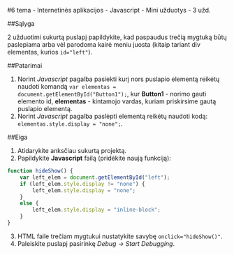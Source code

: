 ﻿#6 tema - Internetinės aplikacijos - Javascript - Mini užduotys - 3 užd.

##Sąlyga

2 užduotimi sukurtą puslapį papildykite, kad paspaudus trečią mygtuką būtų paslepiama arba vėl parodoma kairė meniu juosta (kitaip tariant div elementas, kurios `id="left"`).

##Patarimai

1. Norint *Javascript* pagalba pasiekti kurį nors puslapio elementą reikėtų naudoti komandą `var elementas = document.getElementById("Button1");`, kur **Button1** - norimo gauti elemento id, **elementas** - kintamojo vardas, kuriam priskirsime gautą puslapio elementą.
2. Norint *Javascript* pagalba paslėpti elementą reikėtų naudoti kodą: `elementas.style.display = "none";`.

##Eiga

1. Atidarykite anksčiau sukurtą projektą.
2. Papildykite **Javascript** failą (pridėkite naują funkciją):
```javascript
function hideShow() {
    var left_elem = document.getElementById("left");
    if (left_elem.style.display != "none") {
        left_elem.style.display = "none";
    }
    else {
        left_elem.style.display = "inline-block";
    }
}
```
3. HTML faile trečiam mygtukui nustatykite savybę `onclick="hideShow()"`.
4. Paleiskite puslapį pasirinkę *Debug -> Start Debugging*.